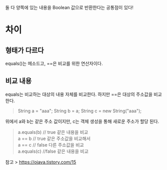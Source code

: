 둘 다 양쪽에 있는 내용을 Boolean 값으로 반환한다는 공통점이 있다!

# 차이
## 형태가 다르다
equals()는 메소드고, ==은 비교를 위한 연산자이다.
## 비교 내용
equals는 비교하는 대상의 내용 자체를 비교한다. 하지만 ==은 대상의 주소값을 비교한다.

> String a = "aaa";
> String b = a;
> String c = new String("aaa");

위에서 a와 b는 같은 주소 값이지만, c는 객체 생성을 통해 새로운 주소가 할당 된다.

> a.equals(b) // true 같은 내용을 비교 <br/>
> a == b // true 같은 주소값을 비교해서<br/>
> a == c // false 다른 주소값을 비교<br/>
> a.equals(c) //false 같은 내용을 비교

참고 > https://ojava.tistory.com/15
